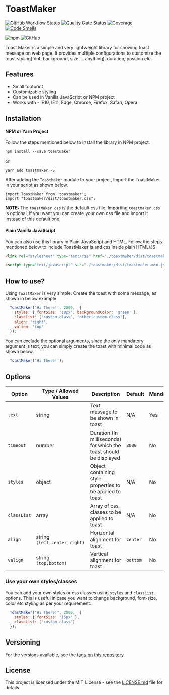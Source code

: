 # ToastMaker

[![GitHub Workflow Status](https://img.shields.io/github/workflow/status/vivekweb2013/toastmaker/npm-build?color=forestgreen)](https://github.com/vivekweb2013/toastmaker/actions?query=workflow%3Anpm-build)
[![Quality Gate Status](https://sonarcloud.io/api/project_badges/measure?project=vivekweb2013_toastmaker&metric=alert_status)](https://sonarcloud.io/dashboard?id=vivekweb2013_toastmaker)
[![Coverage](https://sonarcloud.io/api/project_badges/measure?project=vivekweb2013_toastmaker&metric=coverage)](https://sonarcloud.io/dashboard?id=vivekweb2013_toastmaker)
[![Code Smells](https://sonarcloud.io/api/project_badges/measure?project=vivekweb2013_toastmaker&metric=code_smells)](https://sonarcloud.io/dashboard?id=vivekweb2013_toastmaker)

[![npm](https://img.shields.io/npm/v/toastmaker)](https://www.npmjs.com/package/toastmaker)
[![GitHub](https://img.shields.io/github/license/vivekweb2013/toastmaker?color=blue)](LICENSE)

Toast Maker is a simple and very lightweight library for showing toast message on web page. It provides multiple configurations to customize the toast styling(font, background, size ... anything), duration, position etc.


## Features

* Small footprint
* Customizable styling
* Can be used in Vanilla JavaScript or NPM project
* Works with - IE10, IE11, Edge, Chrome, Firefox, Safari, Opera

## Installation

#### NPM or Yarn Project
Follow the steps mentioned below to install the library in NPM project.

```
npm install --save toastmaker
```

or

```
yarn add toastmaker -S
```

After adding the `ToastMaker` module to your project, import the ToastMaker in your script as shown below.
```
import ToastMaker from 'toastmaker';
import "toastmaker/dist/toastmaker.css";
```

**NOTE:** The `toastmaker.css` is the default css file. Importing `toastmaker.css` is optional, if you want you can create your own css file and import it instead of this default one.

#### Plain Vanilla JavaScript
You can also use this library in Plain JavaScript and HTML. Follow the steps mentioned below to include ToastMaker js and css inside plain HTML/JS
```html
<link rel="stylesheet" type="text/css" href="./toastmaker/dist/toastmaker.min.css">

<script type="text/javascript" src="./toastmaker/dist/toastmaker.min.js"></script>
```

## How to use?
Using `ToastMaker` is very simple. Create the toast with some message, as shown in below example

```javascript
  ToastMaker('Hi There!', 2000,  {
    styles: { fontSize: '18px', backgroundColor: 'green' },
    classList: ['custom-class', 'other-custom-class'],
    align: 'right',
    valign: 'top'
  });
```

You can exclude the optional arguments, since the only mandatory argument is text, you can simply create the toast with minimal code as shown below.

```javascript
  ToastMaker('Hi There!');
```

## Options

| Option | Type / Allowed Values | Description | Default | Mandatory?
|-----------------|-----------------|------------------|-----------------|-----------------|
| `text` | string | Text message to be shown in toast | N/A | Yes |
| `timeout` | number | Duration (In milliseconds) for which the toast should be displayed | `3000` | No |
| `styles` | object | Object containing style properties to be applied to toast | N/A | No |
| `classList` | array | Array of css classes to be applied to toast | N/A | No |
| `align` | string <BR />`(left,center,right)` | Horizontal alignment for toast | `center` | No |
| `valign` | string <BR />`(top,bottom)` | Vertical alignment for toast | `bottom` | No |


### Use your own styles/classes

You can add your own styles or css classes using `styles` and `classList` options. This is useful in case you want to change background, font-size, color etc styling as per your requirement.

```javascript
  ToastMaker("Hi There!", 2000,  {
    styles: { fontSize: "15px" },
    classList: ["custom-class"]
  });
```

## Versioning

For the versions available, see the [tags on this repository](https://github.com/vivekweb2013/toastmaker/tags). 

## License

This project is licensed under the MIT License - see the [LICENSE.md](LICENSE.md) file for details
